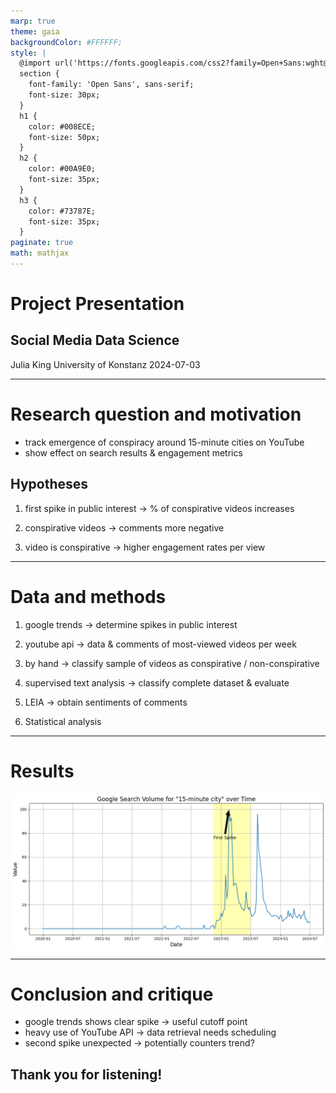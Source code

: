 ```yaml
---
marp: true
theme: gaia
backgroundColor: #FFFFFF;
style: |
  @import url('https://fonts.googleapis.com/css2?family=Open+Sans:wght@400;600;700&display=swap');
  section {
    font-family: 'Open Sans', sans-serif;
    font-size: 30px;
  }
  h1 {
    color: #008ECE;
    font-size: 50px;
  }
  h2 {
    color: #00A9E0;
    font-size: 35px;
  }
  h3 {
    color: #73787E;
    font-size: 35px; 
  }
paginate: true
math: mathjax
---
```

<!--- paginate: skip --->

# Project Presentation
## Social Media Data Science
Julia King
University of Konstanz
2024-07-03

---
<!--- paginate: true --->


# Research question and motivation

- track emergence of conspiracy around 15-minute cities on YouTube
- show effect on search results & engagement metrics

## Hypotheses

1. first spike in public interest -> % of conspirative videos increases

2. conspirative videos -> comments more negative

3. video is conspirative -> higher engagement rates per view

---


# Data and methods

1. google trends -> determine spikes in public interest

2. youtube api -> data & comments of most-viewed videos per week

3. by hand -> classify sample of videos as conspirative / non-conspirative

4. supervised text analysis -> classify complete dataset & evaluate

5. LEIA -> obtain sentiments of comments

6. Statistical analysis

---

# Results

![center w:1050](img/google-trends.png)

---


# Conclusion and critique

- google trends shows clear spike -> useful cutoff point
- heavy use of YouTube API -> data retrieval needs scheduling
- second spike unexpected -> potentially counters trend?

## Thank you for listening!



<!--- Style & Formatting --->
<!--- reformat page numbers to include total --->
<style> 
img[alt~="center"] {
  display: block;
  margin: 0 auto;
}
section::after {
  content: attr(data-marpit-pagination) ' / ' attr(data-marpit-pagination-total);
}
</style>